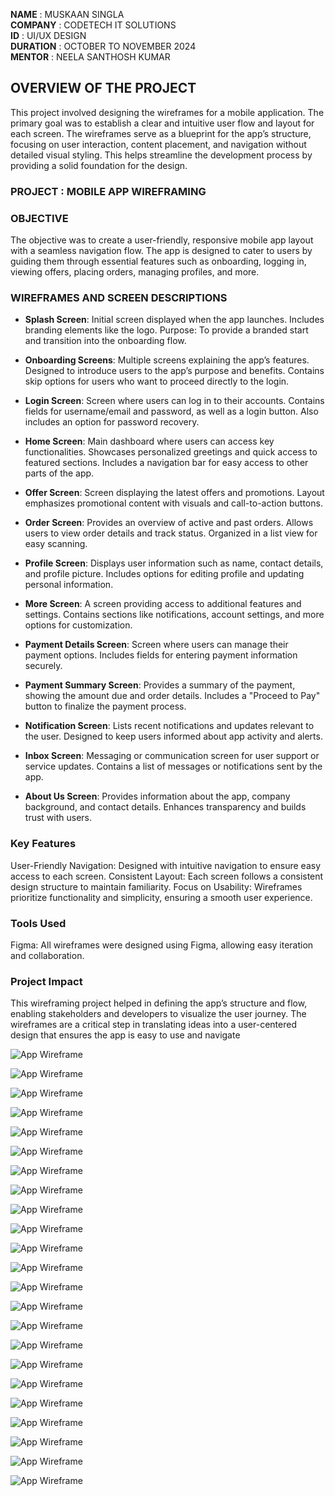 **NAME** : MUSKAAN SINGLA  
**COMPANY** : CODETECH IT SOLUTIONS  
**ID** : UI/UX DESIGN  
**DURATION** : OCTOBER TO NOVEMBER 2024  
**MENTOR** : NEELA SANTHOSH KUMAR  



## OVERVIEW OF THE PROJECT
This project involved designing the wireframes for a mobile application. The primary goal was to establish a clear and intuitive user flow and layout for each screen. The wireframes serve as a blueprint for the app’s structure, focusing on user interaction, content placement, and navigation without detailed visual styling. This helps streamline the development process by providing a solid foundation for the design.


### PROJECT : MOBILE APP WIREFRAMING


### OBJECTIVE
The objective was to create a user-friendly, responsive mobile app layout with a seamless navigation flow. The app is designed to cater to users by guiding them through essential features such as onboarding, logging in, viewing offers, placing orders, managing profiles, and more.


### WIREFRAMES AND SCREEN DESCRIPTIONS
- **Splash Screen**:
Initial screen displayed when the app launches.
Includes branding elements like the logo.
Purpose: To provide a branded start and transition into the onboarding flow.

- **Onboarding Screens**:
Multiple screens explaining the app’s features.
Designed to introduce users to the app’s purpose and benefits.
Contains skip options for users who want to proceed directly to the login.

- **Login Screen**:
Screen where users can log in to their accounts.
Contains fields for username/email and password, as well as a login button.
Also includes an option for password recovery.

- **Home Screen**:
Main dashboard where users can access key functionalities.
Showcases personalized greetings and quick access to featured sections.
Includes a navigation bar for easy access to other parts of the app.

- **Offer Screen**:
Screen displaying the latest offers and promotions.
Layout emphasizes promotional content with visuals and call-to-action buttons.

- **Order Screen**:
Provides an overview of active and past orders.
Allows users to view order details and track status.
Organized in a list view for easy scanning.

- **Profile Screen**:
Displays user information such as name, contact details, and profile picture.
Includes options for editing profile and updating personal information.

- **More Screen**:
A screen providing access to additional features and settings.
Contains sections like notifications, account settings, and more options for customization.

- **Payment Details Screen**:
Screen where users can manage their payment options.
Includes fields for entering payment information securely.

- **Payment Summary Screen**:
Provides a summary of the payment, showing the amount due and order details.
Includes a "Proceed to Pay" button to finalize the payment process.

- **Notification Screen**:
Lists recent notifications and updates relevant to the user.
Designed to keep users informed about app activity and alerts.

- **Inbox Screen**:
Messaging or communication screen for user support or service updates.
Contains a list of messages or notifications sent by the app.

- **About Us Screen**:
Provides information about the app, company background, and contact details.
Enhances transparency and builds trust with users.


### Key Features
User-Friendly Navigation: Designed with intuitive navigation to ensure easy access to each screen.
Consistent Layout: Each screen follows a consistent design structure to maintain familiarity.
Focus on Usability: Wireframes prioritize functionality and simplicity, ensuring a smooth user experience.


### Tools Used
Figma: All wireframes were designed using Figma, allowing easy iteration and collaboration.


### Project Impact
This wireframing project helped in defining the app’s structure and flow, enabling stakeholders and developers to visualize the user journey. The wireframes are a critical step in translating ideas into a user-centered design that ensures the app is easy to use and navigate


![App Wireframe](https://github.com/Muskaan-Singla/CODETECH-TASK---1/blob/main/Task%201%20CODETECH.png?raw=true)




![App Wireframe](https://github.com/Muskaan-Singla/CODETECH-TASK---1/blob/main/TASK%201%20PROTYPING.png?raw=true)










![App Wireframe](https://github.com/Muskaan-Singla/CODETECH-TASK---1/blob/main/SPLASH%20SCREEN.png?raw=true)


![App Wireframe](https://github.com/Muskaan-Singla/CODETECH-TASK---1/blob/main/ONBOARDING%20SCREEN%201.png?raw=true)


![App Wireframe](https://github.com/Muskaan-Singla/CODETECH-TASK---1/blob/main/ONBOARDING%20SCREEN%202.png?raw=true)


![App Wireframe](https://github.com/Muskaan-Singla/CODETECH-TASK---1/blob/main/LOGIN%20SCREEN.png?raw=true)


![App Wireframe](https://github.com/Muskaan-Singla/CODETECH-TASK---1/blob/main/HOME%20SCREEN.png?raw=true)













![App Wireframe](https://github.com/Muskaan-Singla/CODETECH-TASK---1/blob/main/TASK%201%20PROTYPING.png?raw=true)


![App Wireframe](https://github.com/Muskaan-Singla/CODETECH-TASK---1/blob/main/TASK%201%20PROTYPING.png?raw=true)


![App Wireframe](https://github.com/Muskaan-Singla/CODETECH-TASK---1/blob/main/TASK%201%20PROTYPING.png?raw=true)


![App Wireframe](https://github.com/Muskaan-Singla/CODETECH-TASK---1/blob/main/TASK%201%20PROTYPING.png?raw=true)


![App Wireframe](https://github.com/Muskaan-Singla/CODETECH-TASK---1/blob/main/TASK%201%20PROTYPING.png?raw=true)


![App Wireframe](https://github.com/Muskaan-Singla/CODETECH-TASK---1/blob/main/TASK%201%20PROTYPING.png?raw=true)


![App Wireframe](https://github.com/Muskaan-Singla/CODETECH-TASK---1/blob/main/TASK%201%20PROTYPING.png?raw=true)

![App Wireframe](https://github.com/Muskaan-Singla/CODETECH-TASK---1/blob/main/TASK%201%20PROTYPING.png?raw=true)


![App Wireframe](https://github.com/Muskaan-Singla/CODETECH-TASK---1/blob/main/TASK%201%20PROTYPING.png?raw=true)

![App Wireframe](https://github.com/Muskaan-Singla/CODETECH-TASK---1/blob/main/TASK%201%20PROTYPING.png?raw=true)

![App Wireframe](https://github.com/Muskaan-Singla/CODETECH-TASK---1/blob/main/TASK%201%20PROTYPING.png?raw=true)

![App Wireframe](https://github.com/Muskaan-Singla/CODETECH-TASK---1/blob/main/TASK%201%20PROTYPING.png?raw=true)


![App Wireframe](https://github.com/Muskaan-Singla/CODETECH-TASK---1/blob/main/TASK%201%20PROTYPING.png?raw=true)

![App Wireframe](https://github.com/Muskaan-Singla/CODETECH-TASK---1/blob/main/TASK%201%20PROTYPING.png?raw=true)

![App Wireframe](https://github.com/Muskaan-Singla/CODETECH-TASK---1/blob/main/TASK%201%20PROTYPING.png?raw=true)

![App Wireframe](https://github.com/Muskaan-Singla/CODETECH-TASK---1/blob/main/TASK%201%20PROTYPING.png?raw=true)

